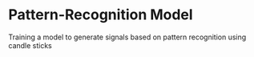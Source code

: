 # Pattern-Recognition Model
Training a model to generate signals based on pattern recognition using candle sticks 
